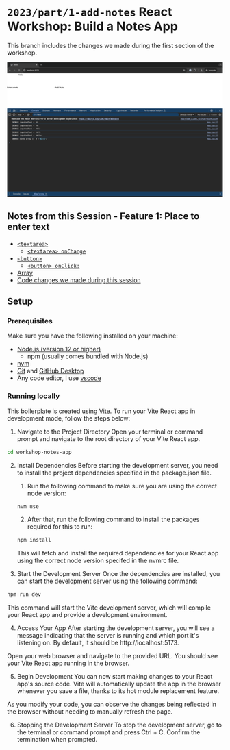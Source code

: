 # `2023/part/1-add-notes` React Workshop: Build a Notes App

This branch includes the changes we made during the first section of the workshop.

![](assets/2023-notes-app_part-1.png)

## Notes from this Session - Feature  1: Place to enter text
- [`<textarea>`](https://developer.mozilla.org/en-US/docs/Web/HTML/Element/textarea)
  - [`<textarea> onChange`](https://developer.mozilla.org/en-US/docs/Web/API/HTMLElement/change_event)
- [`<button>`](https://developer.mozilla.org/en-US/docs/Web/HTML/Element/button)
  - [`<button> onClick:`](https://developer.mozilla.org/en-US/docs/Web/API/Element/click_event)
- [Array](https://developer.mozilla.org/en-US/docs/Web/JavaScript/Reference/Global_Objects/Array)
- [Code changes we made during this session](https://github.com/rrex-godaddy/workshop-notes-app/pull/2/files)

## Setup

### Prerequisites
Make sure you have the following installed on your machine:

- [Node.js (version 12 or higher)](https://nodejs.org/en/download/current)
  - npm (usually comes bundled with Node.js)
- [nvm](https://github.com/nvm-sh/nvm)
- [Git](https://git-scm.com/book/en/v2/Getting-Started-Installing-Git) and [GitHub Desktop](https://desktop.github.com/)
- Any code editor, I use [vscode](https://code.visualstudio.com/)


### Running locally
This boilerplate is created using [Vite](https://vitejs.dev/guide/). To run your Vite React app in development mode, follow the steps below:

1. Navigate to the Project Directory
Open your terminal or command prompt and navigate to the root directory of your Vite React app.

```bash
cd workshop-notes-app
```

2. Install Dependencies
Before starting the development server, you need to install the project dependencies specified in the package.json file.

    1. Run the following command to make sure you are using the correct node version:

    ```bash
    nvm use
    ```

    2. After that, run the following command to install the packages required for this to run:

    ```bash
    npm install
    ```
    This will fetch and install the required dependencies for your React app using the correct node version specifed in the nvmrc file.

3. Start the Development Server
Once the dependencies are installed, you can start the development server using the following command:

```bash
npm run dev
```
This command will start the Vite development server, which will compile your React app and provide a development environment.

4. Access Your App
After starting the development server, you will see a message indicating that the server is running and which port it's listening on. By default, it should be http://localhost:5173.

Open your web browser and navigate to the provided URL. You should see your Vite React app running in the browser.

5. Begin Development
You can now start making changes to your React app's source code. Vite will automatically update the app in the browser whenever you save a file, thanks to its hot module replacement feature.

As you modify your code, you can observe the changes being reflected in the browser without needing to manually refresh the page.

6. Stopping the Development Server
To stop the development server, go to the terminal or command prompt and press Ctrl + C. Confirm the termination when prompted.
